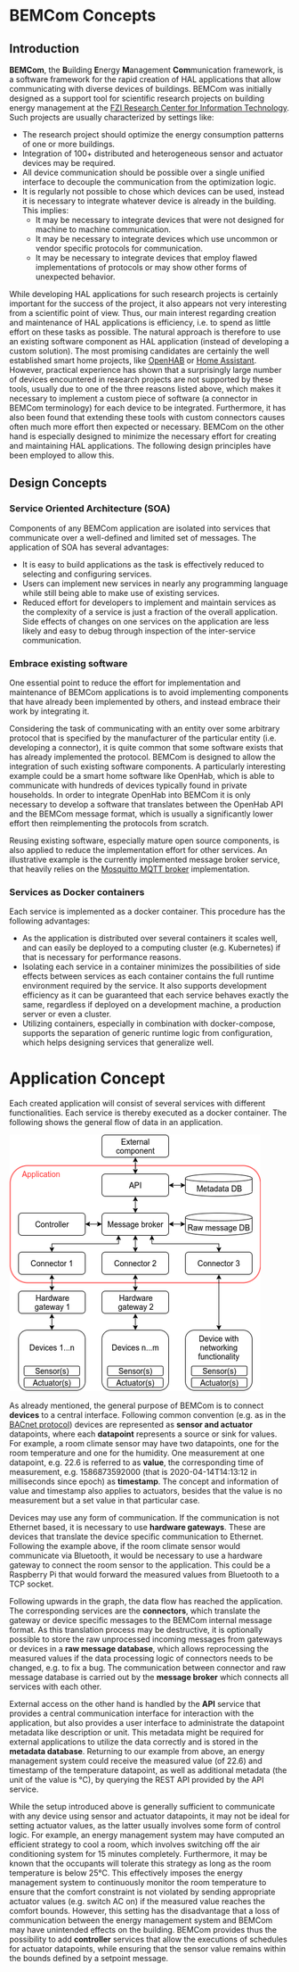 # BEMCom Concepts  

## Introduction

**BEMCom**, the **B**uilding **E**nergy **M**anagement **Com**munication framework, is a software framework for the rapid creation of HAL applications that allow communicating with diverse devices of buildings. BEMCom was initially designed as a support tool for scientific research projects on building energy management at the [FZI Research Center for Information Technology](https://www.fzi.de/en/about-us/). Such projects are usually characterized by settings like:

* The research project should optimize the energy consumption patterns of one or more buildings.
* Integration of 100+ distributed and heterogeneous sensor and actuator devices may be required. 
* All device communication should be possible over a single unified interface to decouple the communication from the optimization logic.
* It is regularly not possible to chose which devices can be used, instead it is necessary to integrate whatever device is already in the building. This implies:
  * It may be necessary to integrate devices that were not designed for machine to machine communication.
  * It may be necessary to integrate devices which use uncommon or vendor specific protocols for communication.
  * It may be necessary to integrate devices that employ flawed implementations of protocols or may show other forms of unexpected behavior.  

While developing HAL applications for such research projects is certainly important for the success of the project, it also appears not very interesting from a scientific point of view. Thus, our main interest regarding creation and maintenance of HAL applications is efficiency, i.e. to spend as little effort on these tasks as possible. The natural approach is therefore to use an existing software component as HAL application (instead of developing a custom solution). The most promising candidates are certainly the well established smart home projects, like [OpenHAB](https://www.openhab.org/) or  [Home Assistant](https://www.home-assistant.io/). However, practical experience has shown that a surprisingly large number of devices encountered in research projects are not supported by these tools, usually due to one of the three reasons listed above, which makes it necessary to implement a custom piece of software (a connector in BEMCom terminology) for each device to be integrated. Furthermore, it has also been found that extending these tools with custom connectors causes often much more effort then expected or necessary. BEMCom on the other hand is especially designed to minimize the necessary effort for creating and maintaining HAL applications. The following design principles have been employed to allow this.

## Design Concepts

### Service Oriented Architecture (SOA)

Components of any BEMCom application are isolated into services that communicate over a well-defined and limited set of messages. The application of SOA has several advantages:

- It is easy to build applications as the task is effectively reduced to selecting and configuring services. 
- Users can implement new services in nearly any programming language while still being able to make use of existing services.
- Reduced effort for developers to implement and maintain services as the complexity of a service is just a fraction of the overall application. Side effects of changes on one services on the application are less likely and easy to debug through inspection of the inter-service communication.

### Embrace existing software

One essential point to reduce the effort for implementation and maintenance of BEMCom applications is to avoid implementing components that have already been implemented by others, and instead embrace their work by integrating it. 

Considering the task of communicating with an entity over some arbitrary protocol that is specified by the manufacturer of the particular entity (i.e. developing a connector), it is quite common that some software exists that has already implemented the protocol. BEMCom is designed to allow the integration of such existing software components. A particularly interesting example could be a smart home software like OpenHab, which is able to communicate with hundreds of devices typically found in private households. In order to integrate OpenHab into BEMCom it is only necessary to develop a software that translates between the OpenHab API and the BEMCom message format, which is usually a significantly lower effort then reimplementing the protocols from scratch.

Reusing existing software, especially mature open source components, is also applied to reduce the implementation effort for other services. An illustrative example is the currently implemented message broker service, that heavily relies on the [Mosquitto MQTT broker](https://mosquitto.org) implementation. 

### Services as Docker containers

Each service is implemented as a docker container. This procedure has the following advantages:

- As the application is distributed over several containers it scales well, and can easily be deployed to a computing cluster (e.g. Kubernetes) if that is necessary for performance reasons.
- Isolating each service in a container minimizes the possibilities of side effects between services as each container contains the full runtime environment required by the service. It also supports development efficiency as it can be guaranteed that each service behaves exactly the same, regardless if deployed on a development machine, a production server or even a cluster.
- Utilizing containers, especially in combination with docker-compose, supports the separation of generic runtime logic from configuration, which helps designing services that generalize well. 

# Application Concept

Each created application will consist of several services with different functionalities. Each service is thereby executed as a docker container. The following shows the general flow of data in an application.

![service_concept](graphics/service_concept.png)

As already mentioned, the general purpose of BEMCom is to connect **devices** to a central interface.  Following common convention (e.g. as in the [BACnet protocol](https://en.wikipedia.org/wiki/BACnet)) devices are represented as **sensor and actuator** datapoints, where each **datapoint** represents a source or sink for values. For example, a room climate sensor may have two datapoints, one for the room temperature and one for the humidity. One measurement at one datapoint, e.g. 22.6 is referred to as **value**, the corresponding time of measurement, e.g. 1586873592000 (that is 2020-04-14T14:13:12 in milliseconds since epoch) as **timestamp**. The concept and information of value and timestamp also applies to actuators, besides that the value is no measurement but a set value in that particular case.

Devices may use any form of communication. If the communication is not Ethernet based, it is necessary to use **hardware gateways**. These are devices that translate the device specific communication to Ethernet. Following the example above, if the room climate sensor would communicate via Bluetooth, it would be necessary to use a hardware gateway to connect the room sensor to the application. This could be a Raspberry Pi that would forward the measured values from Bluetooth to a TCP socket.

Following upwards in the graph, the data flow has reached the application. The corresponding services are the **connectors**, which translate the gateway or device specific messages to the BEMCom internal message format. As this translation process may be destructive, it is optionally possible to store the raw unprocessed incoming messages from gateways or devices in a **raw message database**, which allows reprocessing the measured values if the data processing logic of connectors needs to be changed, e.g. to fix a bug. The communication between connector and raw message database is carried out by the **message broker** which connects all services with each other.

External access on the other hand is handled by the **API** service that provides a central communication interface for interaction with the application, but also provides a user interface to administrate the datapoint metadata like description or unit. This metadata might be required for external applications to utilize the data correctly and is stored in the **metadata database**. Returning to our example from above, an energy management system could receive the measured value (of 22.6) and timestamp of the temperature datapoint, as well as additional metadata (the unit of the value is °C), by querying the REST API provided by the API service. 

While the setup introduced above is generally sufficient to communicate with any device using sensor and actuator datapoints, it may not be ideal for setting actuator values, as the latter usually involves some form of control logic. For example, an energy management system may have computed an efficient strategy to cool a room, which involves switching off the air conditioning system for 15 minutes completely. Furthermore, it may be known that the occupants will tolerate this strategy as long as the room temperature is below 25°C. This effectively imposes the energy management system to continuously monitor the room temperature to ensure that the comfort constraint is not violated by sending appropriate actuator values (e.g. switch AC on) if the measured value reaches the comfort bounds. However, this setting has the disadvantage that a loss of communication between the energy management system and BEMCom may have unintended effects on the building. BEMCom provides thus the possibility to add **controller** services that allow the executions of schedules for actuator datapoints, while ensuring that the sensor value remains within the bounds defined by a setpoint message.

